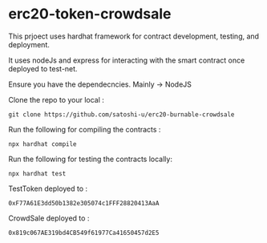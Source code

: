 # erc20-token-crowdsale

This prjoect uses hardhat framework for contract development, testing, and deployment.

It uses nodeJs and express for interacting with the smart contract once deployed to test-net.

Ensure you have the dependecncies. Mainly -> NodeJS


Clone the repo to your local :

```shell
git clone https://github.com/satoshi-u/erc20-burnable-crowdsale
```

Run the following for compiling the contracts : 

```shell
npx hardhat compile
```

Run the following for testing the contracts locally: 

```shell
npx hardhat test
```

TestToken deployed to : 
```shell
0xF77A61E3dd50b1382e305074c1FFF28820413AaA
```

CrowdSale deployed to : 
```shell
0x819c067AE319bd4CB549f61977Ca41650457d2E5
```

